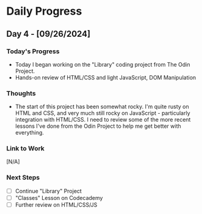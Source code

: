 # Daily Progress

## Day 4 - [09/26/2024]

### Today's Progress

- Today I began working on the "Library" coding project from The Odin Project.
- Hands-on review of HTML/CSS and light JavaScript, DOM Manipulation

### Thoughts

- The start of this project has been somewhat rocky. I'm quite rusty on HTML and CSS, and very much still rocky on JavaScript - particularly integration with HTML/CSS. I need to review some of the more recent lessons I've done from the Odin Project to help me get better with everything. 

### Link to Work

[N/A]

### Next Steps

- [ ] Continue "Library" Project
- [ ] "Classes" Lesson on Codecademy
- [ ] Further review on HTML/CSS/JS